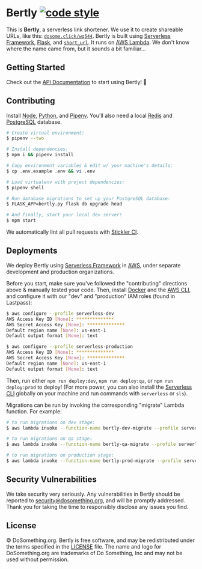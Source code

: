 # Bertly [![code style](https://img.shields.io/badge/style-flake8-blue.svg)](http://flake8.pycqa.org/en/latest/)

This is **Bertly**, a serverless link shortener. We use it to create shareable URLs, like this: [`dosome.click/wq544`](https://dosome.click/wq544). Bertly is built using [Serverless Framework](https://serverless.com), [Flask](http://flask.pocoo.org), and [`short_url`](https://pypi.org/project/short_url/). It runs on [AWS Lambda](https://aws.amazon.com/lambda/). We don't know where the name came from, but it sounds a bit familiar...

## Getting Started

Check out the [API Documentation](https://github.com/DoSomething/bertly/blob/master/documentation/README.md) to start using
Bertly! :link:

## Contributing

Install [Node](https://nodejs.org/en/), [Python](https://www.python.org), and [Pipenv](https://docs.pipenv.org/en/latest/). You'll also need a local [Redis](https://redis.io) and [PostgreSQL](https://www.postgresql.org) database.

```sh
# Create virtual environment:
$ pipenv --two

# Install dependencies:
$ npm i && pipenv install

# Copy environment variables & edit w/ your machine's details:
$ cp .env.example .env && vi .env

# Load virtualenv with project dependencies:
$ pipenv shell

# Run database migrations to set up your PostgreSQL database:
$ FLASK_APP=bertly.py flask db upgrade head

# And finally, start your local dev server!
$ npm start
```

We automatically lint all pull requests with [Stickler CI](https://stickler-ci.com).

## Deployments

We deploy Bertly using [Serverless Framework](https://serverless.com) in [AWS](https://aws.amazon.com/), under separate development and production organizations.

Before you start, make sure you've followed the "contributing" directions above & manually tested your code. Then, install [Docker](https://www.docker.com/docker-mac) and the [AWS CLI](https://aws.amazon.com/cli/), and configure it with our "dev" and "production" IAM roles (found in Lastpass):

```sh
$ aws configure --profile serverless-dev
AWS Access Key ID [None]: **************
AWS Secret Access Key [None]: **************
Default region name [None]: us-east-1
Default output format [None]: text

$ aws configure --profile serverless-production
AWS Access Key ID [None]: **************
AWS Secret Access Key [None]: **************
Default region name [None]: us-east-1
Default output format [None]: text
```

Then, run either `npm run deploy:dev`, `npm run deploy:qa`, or `npm run deploy:prod` to deploy! (For more power, you can also install the [Serverless CLI](https://serverless.com/framework/docs/getting-started/) globally on your machine and run commands with `serverless` or `sls`).

Migrations can be run by invoking the corresponding "migrate" Lambda function. For example:

```sh
# to run migrations on dev stage:
$ aws lambda invoke --function-name bertly-dev-migrate --profile serverless-dev /dev/null

# to run migrations on qa stage:
$ aws lambda invoke --function-name bertly-qa-migrate --profile serverless-dev /dev/null

# to run migrations on production stage:
$ aws lambda invoke --function-name bertly-prod-migrate --profile serverless-production /dev/null
```

## Security Vulnerabilities

We take security very seriously. Any vulnerabilities in Bertly should be reported to [security@dosomething.org](mailto:security@dosomething.org),
and will be promptly addressed. Thank you for taking the time to responsibly disclose any issues you find.

## License

&copy; DoSomething.org. Bertly is free software, and may be redistributed under the terms specified
in the [LICENSE](https://github.com/DoSomething/bertly/blob/master/LICENSE) file. The name and logo for
DoSomething.org are trademarks of Do Something, Inc and may not be used without permission.
